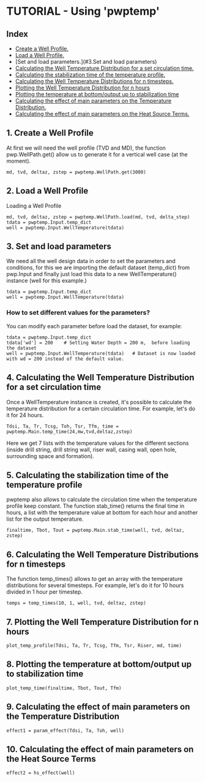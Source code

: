 # TUTORIAL - Using 'pwptemp'

## Index ##

* [Create a Well Profile.](#1.)  
* [Load a Well Profile.](#2.)
* [Set and load parameters.](#3.Set and load parameters)
* [Calculating the Well Temperature Distribution for a set circulation time.](#4.)
* [Calculating the stabilization time of the temperature profile.](#5.)
* [Calculating the Well Temperature Distributions for n timesteps.](#6.)
* [Plotting the Well Temperature Distribution for n hours](#7.)
* [Plotting the temperature at bottom/output up to stabilization time](#8.)
* [Calculating the effect of main parameters on the Temperature Distribution.](#9.)
* [Calculating the effect of main parameters on the Heat Source Terms.](#10.)

## 1. Create a Well Profile 
At first we will need the well profile (TVD and MD), the function pwp.WellPath.get() allow us to generate it for a vertical well case 
(at the moment). 
```
md, tvd, deltaz, zstep = pwptemp.WellPath.get(3000)
```

## 2. Load a Well Profile
Loading a Well Profile
```
md, tvd, deltaz, zstep = pwptemp.WellPath.load(md, tvd, delta_step)
tdata = pwptemp.Input.temp_dict
well = pwptemp.Input.WellTemperature(tdata)
```

## 3. Set and load parameters
We need all the well design data in order to set the parameters and conditions, for this we are importing the 
default dataset (temp_dict) from pwp.Input and finally just load this data to a new WellTemperature() instance (well for this example.)
```
tdata = pwptemp.Input.temp_dict
well = pwptemp.Input.WellTemperature(tdata)
```

### How to set different values for the parameters?
You can modify each parameter before load the dataset, for example:
```
tdata = pwptemp.Input.temp_dict
tdata['wd'] = 200    # Setting Water Depth = 200 m,  before loading the dataset
well = pwptemp.Input.WellTemperature(tdata)   # Dataset is now loaded with wd = 200 instead of the default value.  
```

## 4. Calculating the Well Temperature Distribution for a set circulation time
Once a WellTemperature instance is created, it's possible to calculate the temperature distribution for a certain circulation time.
For example, let's do it for 24 hours.
```
Tdsi, Ta, Tr, Tcsg, Toh, Tsr, Tfm, time = pwptemp.Main.temp_time(24,mw,tvd,deltaz,zstep)
```
Here we get 7 lists with the temperature values for the different sections (inside drill string, drill string wall, riser wall, 
casing wall, open hole, surrounding space and formation).

## 5. Calculating the stabilization time of the temperature profile
pwptemp also allows to calculate the circulation time when the temperature profile keep constant. The function stab_time() returns
the final time in hours, a list with the temperature value at bottom for each hour and another list for the output temperature.

```
finaltime, Tbot, Tout = pwptemp.Main.stab_time(well, tvd, deltaz, zstep)
```

## 6. Calculating the Well Temperature Distributions for n timesteps
The function temp_times() allows to get an array with the temperature distributions for several timesteps. For example, let's do it
for 10 hours divided in 1 hour per timestep.
```
temps = temp_times(10, 1, well, tvd, deltaz, zstep)
```

## 7. Plotting the Well Temperature Distribution for n hours
```
plot_temp_profile(Tdsi, Ta, Tr, Tcsg, Tfm, Tsr, Riser, md, time)
```

## 8. Plotting the temperature at bottom/output up to stabilization time
```
plot_temp_time(finaltime, Tbot, Tout, Tfm)
```

## 9. Calculating the effect of main parameters on the Temperature Distribution
``` 
effect1 = param_effect(Tdsi, Ta, Toh, well)
```

## 10. Calculating the effect of main parameters on the Heat Source Terms
```
effect2 = hs_effect(well)
```
